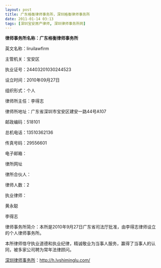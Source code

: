 ```yaml
---
layout: post
title: 广东格衡律师事务所，深圳格衡律师事务所
date: 2011-01-14 03:13
tags: [深圳宝安房产律师, 深圳律师事务所网]
---
```

<strong>律师事务所名称：广东格衡律师事务所</strong>

英文名称：liruilawfirm

主管机关：宝安区

执业证号：24403201030244523

设立时间：2010年09月27日

组织形式：个人

律师所主任：李得志

律师所地址：广东省深圳市宝安区建安一路44号A107

邮政编码：518101

总机电话：13510362136

传真号码：29556601

电子邮箱：

律所网址

律所合伙人：

律师人数：2

执业律师：

黄永聪

李得志

律师事务所简介：本所是2010年9月27日广东省司法厅批准，由李得志律师设立的个人律师事务所。

本所律师恪守执业道德和执业纪律，精诚敬业为当事人服务，赢得了当事人的认同，被多家公司聘为常年法律顾问。



<a href="http://h.lvshiminglu.com/">深圳律师事务所</a>：<a href="http://h.lvshiminglu.com/">http://h.lvshiminglu.com/</a>

